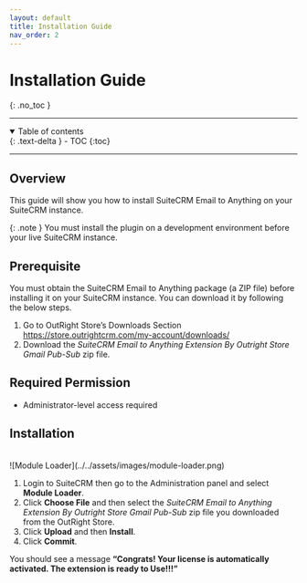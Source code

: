 ```yaml
---
layout: default
title: Installation Guide
nav_order: 2
---
```


# Installation Guide
{: .no_toc }

---

<details open markdown="block">
  <summary>
    Table of contents
  </summary>
  {: .text-delta }
- TOC
{:toc}
</details>

---

## Overview

This guide will show you how to install SuiteCRM Email to Anything on your SuiteCRM instance.

{: .note }
You must install the plugin on a development environment before your live SuiteCRM instance.

## Prerequisite

You must obtain the SuiteCRM Email to Anything package (a ZIP file) before installing it on your SuiteCRM instance. You can download it by following the below steps.

1. Go to OutRight Store’s Downloads Section <https://store.outrightcrm.com/my-account/downloads/>
1. Download the _SuiteCRM Email to Anything Extension By Outright Store Gmail Pub-Sub_ zip file.

## Required Permission

- Administrator-level access required

## Installation

<br>
![Module Loader](../../assets/images/module-loader.png)
<br>

1. Login to SuiteCRM then go to the Administration panel and select **Module Loader**.
1. Click **Choose File** and then select the _SuiteCRM Email to Anything Extension By Outright Store Gmail Pub-Sub_ zip file you downloaded from the OutRight Store.
1. Click **Upload** and then **Install**.
1. Click **Commit**.

You should see a message **“Congrats! Your license is automatically activated. The extension is ready to Use!!!”**
